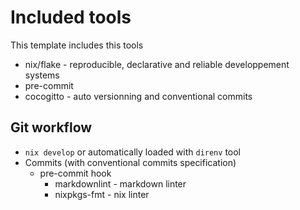 # Included tools

This template includes this tools

- nix/flake - reproducible, declarative and reliable developpement systems
- pre-commit
- cocogitto - auto versionning and conventional commits

## Git workflow

- `nix develop` or automatically loaded with `direnv` tool
- Commits (with conventional commits specification)
  - pre-commit hook
    - markdownlint - markdown linter
    - nixpkgs-fmt - nix linter
